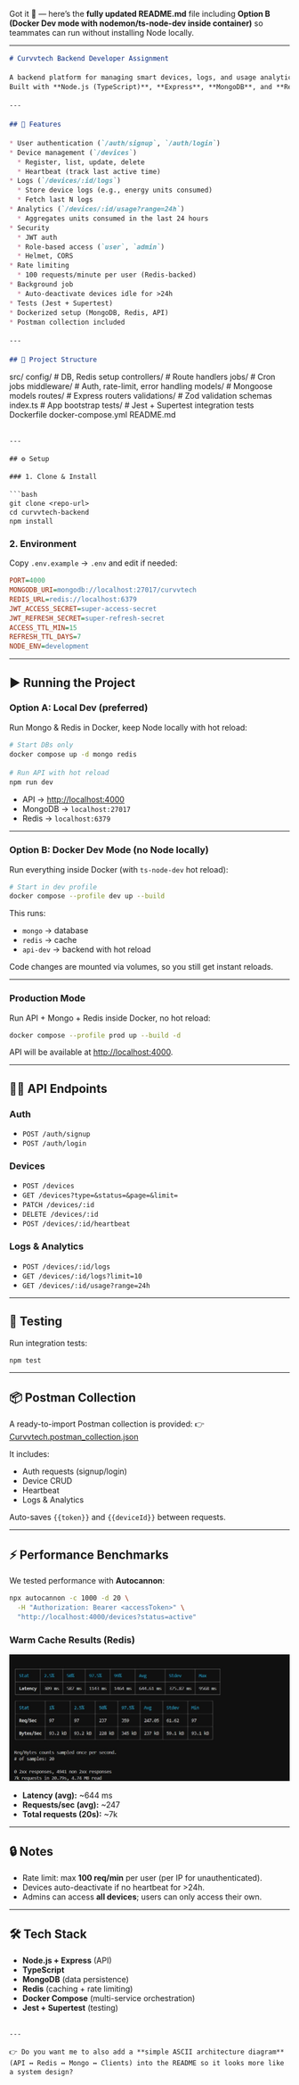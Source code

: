 Got it 🚀 — here’s the **fully updated README.md** file including **Option B (Docker Dev mode with nodemon/ts-node-dev inside container)** so teammates can run without installing Node locally.

---

```markdown
# Curvvtech Backend Developer Assignment

A backend platform for managing smart devices, logs, and usage analytics.  
Built with **Node.js (TypeScript)**, **Express**, **MongoDB**, and **Redis**, with JWT-based authentication.

---

## 🚀 Features

* User authentication (`/auth/signup`, `/auth/login`)
* Device management (`/devices`)
  * Register, list, update, delete
  * Heartbeat (track last active time)
* Logs (`/devices/:id/logs`)
  * Store device logs (e.g., energy units consumed)
  * Fetch last N logs
* Analytics (`/devices/:id/usage?range=24h`)
  * Aggregates units consumed in the last 24 hours
* Security
  * JWT auth
  * Role-based access (`user`, `admin`)
  * Helmet, CORS
* Rate limiting
  * 100 requests/minute per user (Redis-backed)
* Background job
  * Auto-deactivate devices idle for >24h
* Tests (Jest + Supertest)
* Dockerized setup (MongoDB, Redis, API)
* Postman collection included

---

## 📂 Project Structure

```

src/
config/         # DB, Redis setup
controllers/    # Route handlers
jobs/           # Cron jobs
middleware/     # Auth, rate-limit, error handling
models/         # Mongoose models
routes/         # Express routers
validations/    # Zod validation schemas
index.ts        # App bootstrap
tests/            # Jest + Supertest integration tests
Dockerfile
docker-compose.yml
README.md

````

---

## ⚙️ Setup

### 1. Clone & Install

```bash
git clone <repo-url>
cd curvvtech-backend
npm install
````

### 2. Environment

Copy `.env.example` → `.env` and edit if needed:

```ini
PORT=4000
MONGODB_URI=mongodb://localhost:27017/curvvtech
REDIS_URL=redis://localhost:6379
JWT_ACCESS_SECRET=super-access-secret
JWT_REFRESH_SECRET=super-refresh-secret
ACCESS_TTL_MIN=15
REFRESH_TTL_DAYS=7
NODE_ENV=development
```

---

## ▶️ Running the Project

### **Option A: Local Dev (preferred)**

Run Mongo & Redis in Docker, keep Node locally with hot reload:

```bash
# Start DBs only
docker compose up -d mongo redis

# Run API with hot reload
npm run dev
```

* API → [http://localhost:4000](http://localhost:4000)
* MongoDB → `localhost:27017`
* Redis → `localhost:6379`

---

### **Option B: Docker Dev Mode (no Node locally)**

Run everything inside Docker (with `ts-node-dev` hot reload):

```bash
# Start in dev profile
docker compose --profile dev up --build
```

This runs:

* `mongo` → database
* `redis` → cache
* `api-dev` → backend with hot reload

Code changes are mounted via volumes, so you still get instant reloads.

---

### **Production Mode**

Run API + Mongo + Redis inside Docker, no hot reload:

```bash
docker compose --profile prod up --build -d
```

API will be available at [http://localhost:4000](http://localhost:4000).

---

## 🧑‍💻 API Endpoints

### Auth

* `POST /auth/signup`
* `POST /auth/login`

### Devices

* `POST /devices`
* `GET /devices?type=&status=&page=&limit=`
* `PATCH /devices/:id`
* `DELETE /devices/:id`
* `POST /devices/:id/heartbeat`

### Logs & Analytics

* `POST /devices/:id/logs`
* `GET /devices/:id/logs?limit=10`
* `GET /devices/:id/usage?range=24h`

---

## 🧪 Testing

Run integration tests:

```bash
npm test
```

---

## 📦 Postman Collection

A ready-to-import Postman collection is provided:
👉 [Curvvtech.postman\_collection.json](./Curvvtech.postman_collection.json)

It includes:

* Auth requests (signup/login)
* Device CRUD
* Heartbeat
* Logs & Analytics

Auto-saves `{{token}}` and `{{deviceId}}` between requests.

---

## ⚡ Performance Benchmarks

We tested performance with **Autocannon**:

```bash
npx autocannon -c 1000 -d 20 \
  -H "Authorization: Bearer <accessToken>" \
  "http://localhost:4000/devices?status=active"
```

### Warm Cache Results (Redis)

![Warm Cache Benchmark](warm_cache.jpg)

* **Latency (avg):** \~644 ms
* **Requests/sec (avg):** \~247
* **Total requests (20s):** \~7k

---

## 🔒 Notes

* Rate limit: max **100 req/min** per user (per IP for unauthenticated).
* Devices auto-deactivate if no heartbeat for >24h.
* Admins can access **all devices**; users can only access their own.

---

## 🛠️ Tech Stack

* **Node.js + Express** (API)
* **TypeScript**
* **MongoDB** (data persistence)
* **Redis** (caching + rate limiting)
* **Docker Compose** (multi-service orchestration)
* **Jest + Supertest** (testing)

```

---

👉 Do you want me to also add a **simple ASCII architecture diagram** (API ↔ Redis ↔ Mongo ↔ Clients) into the README so it looks more like a system design?
```
